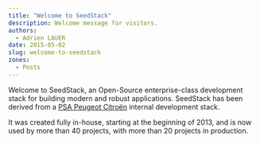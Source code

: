 ```yaml
---
title: "Welcome to SeedStack"
description: Welcome message for visitors.
authors:
  - Adrien LAUER
date: 2015-05-02
slug: welcome-to-seedstack
zones:
  - Posts
---
```


Welcome to SeedStack, an Open-Source enterprise-class development stack for building modern and robust applications.
SeedStack has been derived from a [PSA Peugeot Citroën](http://www.psa-peugeot-citroen.com/) internal development
stack.<!--more-->

It was created fully in-house, starting at the beginning of 2013, and is now used by more than 40 projects, with more than 
20 projects in production.  